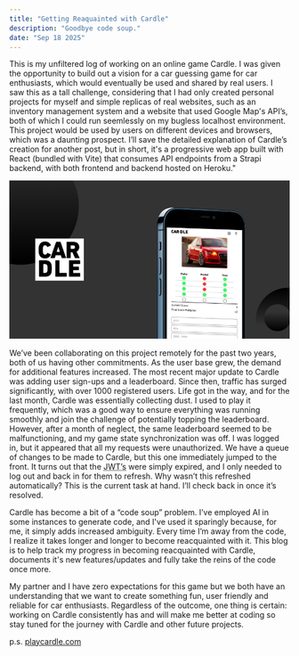 ```yaml
---
title: "Getting Reaquainted with Cardle"
description: "Goodbye code soup."
date: "Sep 18 2025"
---
```


This is my unfiltered log of working on an online game Cardle. I was given the opportunity to build out a vision for a car guessing game for car enthusiasts, which would eventually be used and shared by real users. I saw this as a tall challenge, considering that I had only created personal projects for myself and simple replicas of real websites, such as an inventory management system and a website that used Google Map's API’s, both of which I could run seemlessly on my bugless localhost environment. This project would be used by users on different devices and browsers, which was a daunting prospect. I’ll save the detailed explanation of Cardle’s creation for another post, but in short, it's a progressive web app built with React (bundled with Vite) that consumes API endpoints from a Strapi backend, with both frontend and backend hosted on Heroku."

![Cardle](../../../assets/images/carde-demo.png)

We’ve been collaborating on this project remotely for the past two years, both of us having other commitments. As the user base grew, the demand for additional features increased. The most recent major update to Cardle was adding user sign-ups and a leaderboard. Since then, traffic has surged significantly, with over 1000 registered users.
Life got in the way, and for the last month, Cardle was essentially collecting dust. I used to play it frequently, which was a good way to ensure everything was running smoothly and join the challenge of potentially topping the leaderboard. However, after a month of neglect, the same leaderboard seemed to be malfunctioning, and my game state synchronization was off. I was logged in, but it appeared that all my requests were unauthorized. We have a queue of changes to be made to Cardle, but this one immediately jumped to the front.
It turns out that the <abbr title = "JSON Web Tokens">JWT’s</abbr> were simply expired, and I only needed to log out and back in for them to refresh. Why wasn’t this refreshed automatically? This is the current task at hand. I’ll check back in once it’s resolved. 

Cardle has become a bit of a “code soup” problem. I’ve employed AI in some instances to generate code, and I've used it sparingly because, for me, it simply adds increased ambiguity. Every time I’m away from the code, I realize it takes longer and longer to become reacquainted with it. This blog is to help track my progress in becoming reacquainted with Cardle, documents it's new features/updates and fully take the reins of the code once more. 

My partner and I have zero expectations for this game but we both have an understanding that we want to create something fun, user friendly and reliable for car enthusiasts. Regardless of the outcome, one thing is certain: working on Cardle consistently has and will make me better at coding so stay tuned for the journey with Cardle and other future projects.

p.s. [playcardle.com](http://playcardle.com)